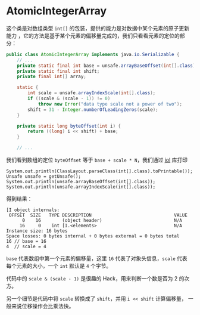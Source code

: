 # AtomicIntegerArray

这个类是对数组类型 `int[]` 的包装，提供的能力是对数据中某个元素的原子更新能力
，它的方法是基于某个元素的偏移量完成的，我们只看看元素的定位的部分：

```java
public class AtomicIntegerArray implements java.io.Serializable {
    // ...
    private static final int base = unsafe.arrayBaseOffset(int[].class);
    private static final int shift;
    private final int[] array;

    static {
        int scale = unsafe.arrayIndexScale(int[].class);
        if ((scale & (scale - 1)) != 0)
            throw new Error("data type scale not a power of two");
        shift = 31 - Integer.numberOfLeadingZeros(scale);
    }

    private static long byteOffset(int i) {
        return ((long) i << shift) + base;
    }

    // ...
```

我们看到数组的定位 `byteOffset` 等于 `base + scale * N`，我们通过
[jol](https://openjdk.java.net/projects/code-tools/jol/) 库打印

```
System.out.println(ClassLayout.parseClass(int[].class).toPrintable());
Unsafe unsafe = getUnsafe();
System.out.println(unsafe.arrayBaseOffset(int[].class));
System.out.println(unsafe.arrayIndexScale(int[].class));
```

得到结果：

```
[I object internals:
 OFFSET  SIZE   TYPE DESCRIPTION                               VALUE
      0    16        (object header)                           N/A
     16     0    int [I.<elements>                             N/A
Instance size: 16 bytes
Space losses: 0 bytes internal + 0 bytes external = 0 bytes total
16 // base = 16
4  // scale = 4
```

`base` 代表数组中第一个元素的偏移量，这里 `16` 代表了对象头信息，`scale` 代表
每个元素的大小，一个 `int` 默认是 `4` 个字节。

代码中的 `scale & (scale - 1)` 是很趣的 Hack，用来判断一个数是否为 2 的次方。

另一个细节是代码中将 `scale` 转换成了 `shift`，并用 `i << shift` 计算偏移量，
一般来说位移操作会比乘法快。

